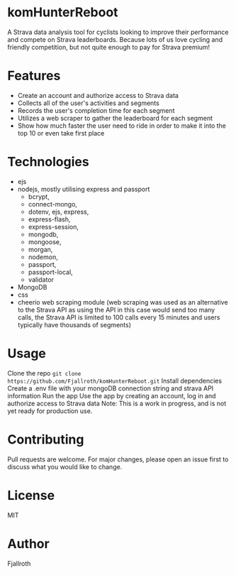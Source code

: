 # komHunterReboot
A Strava data analysis tool for cyclists looking to improve their performance and compete on Strava leaderboards. Because lots of us love cycling and friendly competition, but not quite enough to pay for Strava premium!

# Features
- Create an account and authorize access to Strava data
- Collects all of the user's activities and segments
- Records the user's completion time for each segment
- Utilizes a web scraper to gather the leaderboard for each segment
- Show how much faster the user need to ride in order to make it into the top 10 or even take first place

# Technologies
- ejs
- nodejs, mostly utilising express and passport
    - bcrypt, 
    - connect-mongo, 
    - dotenv, ejs, express, 
    - express-flash, 
    - express-session, 
    - mongodb, 
    - mongoose, 
    - morgan, 
    - nodemon, 
    - passport, 
    - passport-local, 
    - validator
- MongoDB
- css
- cheerio web scraping module (web scraping was used as an alternative to the Strava API as using the API in this case would send too many calls, the Strava API is limited to 100 calls every 15 minutes and users typically have thousands of segments)

# Usage
Clone the repo
`git clone https://github.com/Fjallroth/komHunterReboot.git`
Install dependencies
Create a .env file with your mongoDB connection string and strava API information
Run the app
Use the app by creating an account, log in and authorize access to Strava data
Note: This is a work in progress, and is not yet ready for production use.

# Contributing
Pull requests are welcome. For major changes, please open an issue first to discuss what you would like to change.

# License
MIT

# Author
Fjallroth